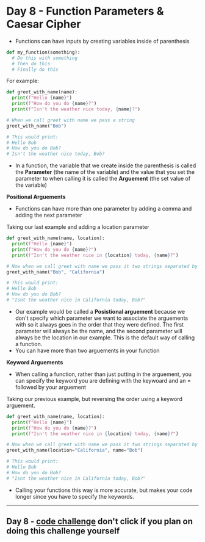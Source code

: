 # Day 8 - Function Parameters & Caesar Cipher

- Functions can have inputs by creating variables inside of parenthesis
```python
def my_function(something):
  # Do this with something
  # Then do this
  # Finally do this
```
For example:
```python
def greet_with_name(name):
  print(f"Hello {name}")
  print(f"How do you do {name}?")
  print(f"Isn't the weather nice today, {name}?")

# When we call greet with name we pass a string
greet_with_name("Bob")

# This would print:
# Hello Bob
# How do you do Bob?
# Isn't the weather nice today, Bob?
```
- In a function, the variable that we create inside the parenthesis is called the **Parameter** (the name of the variable) and the value that you set the parameter to when calling it is called the **Arguement** (the set value of the variable)

**Positional Arguements**

- Functions can have more than one parameter by adding a comma and adding the next parameter

Taking our last example and adding a location parameter
```python
def greet_with_name(name, location):
  print(f"Hello {name}")
  print(f"How do you do {name}?")
  print(f"Isn't the weather nice in {location} today, {name}?")

# Now when we call greet with name we pass it two strings separated by a comma for the arguements
greet_with_name("Bob", "California")

# This would print:
# Hello Bob
# How do you do Bob?
# "Isnt the weather nice in California today, Bob?"
```
- Our example would be called a **Posistional arguement** because we don't specify which parameter we want to associate the arguements with so it always goes in the order that they were defined. The first parameter will always be the name, and the second parameter will always be the location in our example. This is the default way of calling a function.
- You can have more than two arguements in your function

**Keyword Arguements**

- When calling a function, rather than just putting in the arguement, you can specify the keyword you are defining with  the keywoard and an = followed by your arguement

Taking our previous example, but reversing the order using a keyword arguement.
```python
def greet_with_name(name, location):
  print(f"Hello {name}")
  print(f"How do you do {name}?")
  print(f"Isn't the weather nice in {location} today, {name}?")

# Now when we call greet with name we pass it two strings separated by a comma for the arguements
greet_with_name(location="California", name="Bob")

# This would print:
# Hello Bob
# How do you do Bob?
# "Isnt the weather nice in California today, Bob?"
```
- Calling your functions this way is more accurate, but makes your code longer since you have to specify the keywords.

---
## Day 8 - [code challenge](https://github.com/TroyCaywood/Python/blob/main/100%20Days%20of%20Code/CodeChallenges/Day_8_Caesar-Cipher.md) don't click if you plan on doing this challenge yourself


